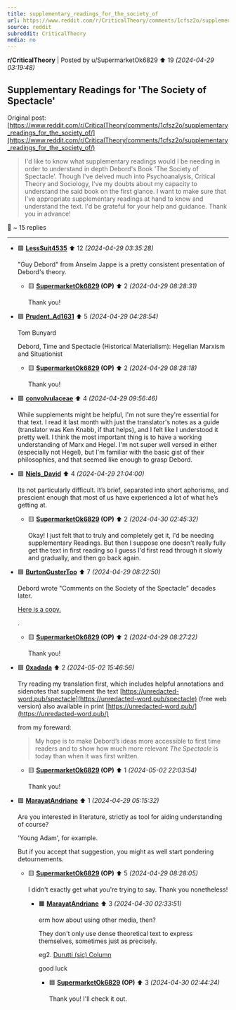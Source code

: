 ```yaml
---
title: supplementary_readings_for_the_society_of
url: https://www.reddit.com/r/CriticalTheory/comments/1cfsz2o/supplementary_readings_for_the_society_of/
source: reddit
subreddit: CriticalTheory
media: no
---
```

**r/CriticalTheory** | Posted by u/SupermarketOk6829 ⬆️ 19 _(2024-04-29 03:19:48)_

## Supplementary Readings for 'The Society of Spectacle'

Original post: [https://www.reddit.com/r/CriticalTheory/comments/1cfsz2o/supplementary_readings_for_the_society_of/](https://www.reddit.com/r/CriticalTheory/comments/1cfsz2o/supplementary_readings_for_the_society_of/)

> I'd like to know what supplementary readings would I be needing in order to understand in depth  Debord's Book 'The Society of Spectacle'. Though I've delved much into Psychoanalysis, Critical Theory and Sociology, I've my doubts about my capacity to understand the said book on the first glance. I want to make sure that I've appropriate supplementary readings at hand to know and understand the text. I'd be grateful for your help and guidance. Thank you in advance! 
> 

💬 ~ 15 replies

---

* 🟩 **[LessSuit4535](https://www.reddit.com/user/LessSuit4535)** ⬆️ 12 _(2024-04-29 03:35:28)_

	"Guy Debord" from Anselm Jappe is a pretty consistent presentation of Debord's theory.

	* 🟨 **[SupermarketOk6829](https://www.reddit.com/user/SupermarketOk6829) (OP)** ⬆️ 2 _(2024-04-29 08:28:31)_

		Thank you!

* 🟩 **[Prudent_Ad1631](https://www.reddit.com/user/Prudent_Ad1631)** ⬆️ 5 _(2024-04-29 04:28:54)_

	Tom Bunyard

	Debord, Time and Spectacle (Historical Materialism): Hegelian Marxism and Situationist

	* 🟨 **[SupermarketOk6829](https://www.reddit.com/user/SupermarketOk6829) (OP)** ⬆️ 2 _(2024-04-29 08:28:18)_

		Thank you!

* 🟩 **[convolvulaceae](https://www.reddit.com/user/convolvulaceae)** ⬆️ 4 _(2024-04-29 09:56:46)_

	While supplements might be helpful, I'm not sure they're essential for that text. I read it last month with just the translator's notes as a guide (translator was Ken Knabb, if that helps), and I felt like I understood it pretty well. I think the most important thing is to have a working understanding of Marx and Hegel. I'm not super well versed in either (especially not Hegel), but I'm familiar with the basic gist of their philosophies, and that seemed like enough to grasp Debord.

* 🟩 **[Niels_David](https://www.reddit.com/user/Niels_David)** ⬆️ 4 _(2024-04-29 21:04:00)_

	Its not particularly difficult. It’s brief, separated into short aphorisms, and prescient enough that most of us have experienced a lot of what he’s getting at.

	* 🟨 **[SupermarketOk6829](https://www.reddit.com/user/SupermarketOk6829) (OP)** ⬆️ 2 _(2024-04-30 02:45:32)_

		Okay! I just felt that to truly and completely get it, I'd be needing supplementary Readings. But then I suppose one doesn't really fully get the text in first reading so I guess I'd first read through it slowly and gradually, and then go back again.

* 🟩 **[BurtonGusterToo](https://www.reddit.com/user/BurtonGusterToo)** ⬆️ 7 _(2024-04-29 08:22:50)_

	Debord wrote "Comments on the Society of the Spectacle" decades later.    

	[Here is a copy.](https://monoskop.org/images/3/3b/Debord_Guy_Comments_on_the_Society_of_the_Spectacle_1990.pdf)

	  

	.

	* 🟨 **[SupermarketOk6829](https://www.reddit.com/user/SupermarketOk6829) (OP)** ⬆️ 2 _(2024-04-29 08:27:22)_

		Thank you!

* 🟩 **[0xadada](https://www.reddit.com/user/0xadada)** ⬆️ 2 _(2024-05-02 15:46:56)_

	Try reading my translation first, which includes helpful annotations and sidenotes that supplement the text [https://unredacted-word.pub/spectacle](https://unredacted-word.pub/spectacle) (free web version) also available in print [https://unredacted-word.pub/](https://unredacted-word.pub/)

	  

	from my foreward:  

	> My hope is to make Debord’s ideas more accessible to first time readers and to show how much more relevant *The Spectacle* is today than when it was first written.

	* 🟨 **[SupermarketOk6829](https://www.reddit.com/user/SupermarketOk6829) (OP)** ⬆️ 1 _(2024-05-02 22:03:54)_

		Thank you!

* 🟩 **[MarayatAndriane](https://www.reddit.com/user/MarayatAndriane)** ⬆️ 1 _(2024-04-29 05:15:32)_

	Are you interested in literature, strictly as tool for aiding understanding of course?

	'Young Adam', for example.

	But if you accept that suggestion, you might as well start pondering detournements.

	* 🟨 **[SupermarketOk6829](https://www.reddit.com/user/SupermarketOk6829) (OP)** ⬆️ 5 _(2024-04-29 08:28:05)_

		I didn't exactly get what you're trying to say. Thank you nonetheless!

		* 🟧 **[MarayatAndriane](https://www.reddit.com/user/MarayatAndriane)** ⬆️ 3 _(2024-04-30 02:33:51)_

			erm how about using other media, then?
			
			They don't only use dense theoretical text to express themselves, sometimes just as precisely.
			
			eg2. [Durutti (sic) Column ](https://factoryrecords.org/cerysmatic/durutti_le_retour_66.php)
			
			good luck

			* 🟦 **[SupermarketOk6829](https://www.reddit.com/user/SupermarketOk6829) (OP)** ⬆️ 3 _(2024-04-30 02:44:24)_

				Thank you! I'll check it out.


